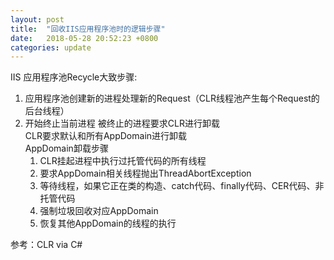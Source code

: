 ```yaml
---
layout: post
title:  "回收IIS应用程序池时的逻辑步骤"
date:   2018-05-28 20:52:23 +0800
categories: update
---
```

IIS 应用程序池Recycle大致步骤:
1. 应用程序池创建新的进程处理新的Request（CLR线程池产生每个Request的后台线程）
2. 开始终止当前进程
	被终止的进程要求CLR进行卸载  
	CLR要求默认和所有AppDomain进行卸载  
	AppDomain卸载步骤
	1. CLR挂起进程中执行过托管代码的所有线程
	2. 要求AppDomain相关线程抛出ThreadAbortException
	3. 等待线程，如果它正在类的构造、catch代码、finally代码、CER代码、非托管代码
	4. 强制垃圾回收对应AppDomain
	5. 恢复其他AppDomain的线程的执行


参考：CLR via C#
